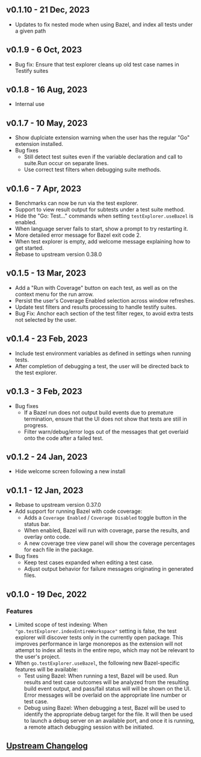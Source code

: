 ## v0.1.10 - 21 Dec, 2023
- Updates to fix nested mode when using Bazel, and index all tests under a given path

## v0.1.9 - 6 Oct, 2023
- Bug fix: Ensure that test explorer cleans up old test case names in Testify suites

## v0.1.8 - 16 Aug, 2023
- Internal use

## v0.1.7 - 10 May, 2023
- Show duplciate extension warning when the user has the regular "Go" extension installed.
- Bug fixes
  - Still detect test suites even if the variable declaration and call to suite.Run occur on separate lines.
  - Use correct test filters when debugging suite methods.

## v0.1.6 - 7 Apr, 2023
- Benchmarks can now be run via the test explorer.
- Support to view result output for subtests under a test suite method.
- Hide the "Go: Test..." commands when setting `testExplorer.useBazel` is enabled.
- When language server fails to start, show a prompt to try restarting it.
- More detailed error message for Bazel exit code 2.
- When test explorer is empty, add welcome message explaining how to get started.
- Rebase to upstream version 0.38.0

## v0.1.5 - 13 Mar, 2023
- Add a "Run with Coverage" button on each test, as well as on the context menu for the run arrow.
- Persist the user's Coverage Enabled selection across window refreshes.
- Update test filters and results processing to handle testify suites.
- Bug Fix: Anchor each section of the test filter regex, to avoid extra tests not selected by the user.

## v0.1.4 - 23 Feb, 2023
- Include test environment variables as defined in settings when running tests.
- After completion of debugging a test, the user will be directed back to the test explorer.

## v0.1.3 - 3 Feb, 2023

- Bug fixes
  - If a Bazel run does not output build events due to premature termination, ensure that the UI does not show that tests are still in progress.
  - Filter warn/debug/error logs out of the messages that get overlaid onto the code after a failed test.

## v0.1.2 - 24 Jan, 2023
- Hide welcome screen following a new install

## v0.1.1 - 12 Jan, 2023
- Rebase to upstream version 0.37.0
- Add support for running Bazel with code coverage:
  - Adds a `Coverage Enabled` / `Coverage Disabled` toggle button in the status bar.
  - When enabled, Bazel will run with coverage, parse the results, and overlay onto code.
  - A new coverage tree view panel will show the coverage percentages for each file in the package.
- Bug fixes
  - Keep test cases expanded when editing a test case.
  - Adjust output behavior for failure messages originating in generated files.

## v0.1.0 - 19 Dec, 2022

### Features
- Limited scope of test indexing:  When `"go.testExplorer.indexEntireWorkspace"` setting is false, the test explorer will discover tests only in the currently open package.  This improves performance in large monorepos as the extension will not attempt to index all tests in the entire repo, which may not be relevant to the user's project.
- When `go.testExplorer.useBazel`, the following new Bazel-specific features will be available:
  - Test using Bazel: When running a test, Bazel will be used.  Run results and test case outcomes will be analyzed from the resulting build event output, and pass/fail status will will be shown on the UI.  Error messages will be overlaid on the appropriate line number or test case.
  - Debug using Bazel: When debugging a test, Bazel will be used to identify the appropriate debug target for the file.  It will then be used to launch a debug server on an available port, and once it is running, a remote attach debugging session with be initiated.

## [Upstream Changelog](https://github.com/golang/vscode-go/blob/master/CHANGELOG.md)
